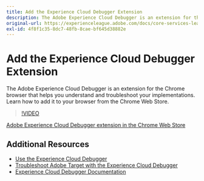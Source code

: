 ```yaml
---
title: Add the Experience Cloud Debugger Extension
description: The Adobe Experience Cloud Debugger is an extension for the Chrome browser to help you understand and troubleshoot your implementations. Learn how to add it to your browser.
original-url: https://experienceleague.adobe.com/docs/core-services-learn/tutorials/debugger/add-the-extension.html
exl-id: 4f8f1c35-8dc7-48fb-8cae-bf645d38882e
---
```

# Add the Experience Cloud Debugger Extension

The Adobe Experience Cloud Debugger is an extension for the Chrome browser that helps you understand and troubleshoot your implementations. Learn how to add it to your browser from the Chrome Web Store.

>[!VIDEO](https://video.tv.adobe.com/v/23114/?quality=12)

[Adobe Experience Cloud Debugger extension in the Chrome Web Store](https://chrome.google.com/webstore/detail/adobe-experience-cloud-de/ocdmogmohccmeicdhlhhgepeaijenapj)

## Additional Resources

* [Use the Experience Cloud Debugger](use-the-experience-cloud-debugger.md)
* [Troubleshoot Adobe Target with the Experience Cloud Debugger](https://experienceleague.adobe.com/docs/target-learn/tutorials/troubleshooting/troubleshoot-with-the-experience-cloud-debugger.html)
* [Experience Cloud Debugger Documentation](https://experienceleague.adobe.com/docs/debugger/using/experience-cloud-debugger.html)
